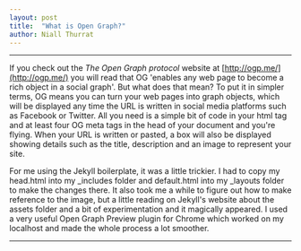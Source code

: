 ```yaml
---
layout: post
title:  "What is Open Graph?"
author: Niall Thurrat
---
```


***
If you check out the *The Open Graph protocol* website at [http://ogp.me/](http://ogp.me/) you will read that OG 'enables any web page to become a rich object in a social graph'.  But what does that mean? To put it in simpler terms, OG means you can turn your web pages into graph objects, which will be displayed any time the URL is written in social media platforms such as Facebook or Twitter. All you need is a simple bit of code in your html tag and at least four OG meta tags in the head of your document and you're flying. When your URL is written or pasted, a box will also be displayed showing details such as the title, description and an image to represent your site.

For me using the Jekyll boilerplate, it was a little trickier. I had to copy my head.html into my _includes folder and default.html into my _layouts folder to make the changes there. It also took me a while to figure out how to make reference to the image, but a little reading on Jekyll's website about the assets folder and a bit of experimentation and it magically appeared. I used a very useful Open Graph Preview plugin for Chrome which worked on my localhost and made the whole process a lot smoother. 

***